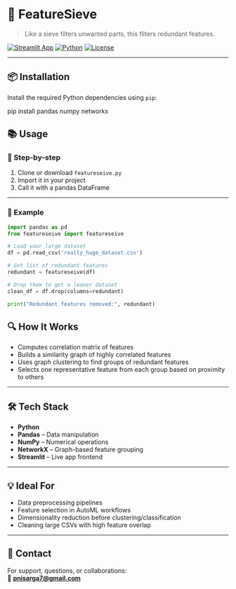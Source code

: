 # 🧠 FeatureSieve  
> Like a sieve filters unwanted parts, this filters redundant features.

[![Streamlit App](https://img.shields.io/badge/Live%20Demo-FeatureSieve-green?logo=streamlit)](https://featuresieve-21.streamlit.app)
[![Python](https://img.shields.io/badge/Python-3.7%2B-blue?logo=python)](https://www.python.org/)
[![License](https://img.shields.io/badge/License-MIT-yellow.svg)](LICENSE)

---

## 📦 Installation

Install the required Python dependencies using `pip`:

pip install pandas numpy networkx


## 📚 Usage

### 🔁 Step-by-step

1. Clone or download `featureseive.py`
2. Import it in your project
3. Call it with a pandas DataFrame

---

### 🧪 Example

```python
import pandas as pd
from featureseive import featureseive

# Load your large dataset
df = pd.read_csv('really_huge_dataset.csv')

# Get list of redundant features
redundant = featureseive(df)

# Drop them to get a leaner dataset
clean_df = df.drop(columns=redundant)

print("Redundant features removed:", redundant)

```
## 🔍 How It Works

- Computes correlation matrix of features
- Builds a similarity graph of highly correlated features
- Uses graph clustering to find groups of redundant features
- Selects one representative feature from each group based on proximity to others

---

## 🛠 Tech Stack

- **Python**
- **Pandas** – Data manipulation
- **NumPy** – Numerical operations
- **NetworkX** – Graph-based feature grouping
- **Streamlit** – Live app frontend

---

## 💡 Ideal For

- Data preprocessing pipelines
- Feature selection in AutoML workflows
- Dimensionality reduction before clustering/classification
- Cleaning large CSVs with high feature overlap

---

## 🙋 Contact

For support, questions, or collaborations:  
📧 **pnisarga7@gmail.com**
